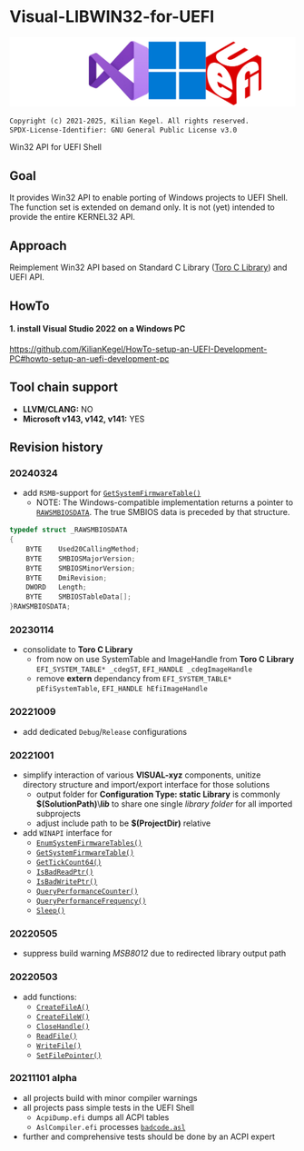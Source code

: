 # Visual-LIBWIN32-for-UEFI
![LOGO](visualWin32API4UefiWide.png)

	Copyright (c) 2021-2025, Kilian Kegel. All rights reserved.
	SPDX-License-Identifier: GNU General Public License v3.0

Win32 API for UEFI Shell

## Goal
It provides Win32 API to enable porting of Windows projects to UEFI Shell.<br>
The function set is extended on demand only. It is not (yet) intended to provide 
the entire KERNEL32 API.

## Approach
Reimplement Win32 API based on Standard C Library ([Toro C Library](https://github.com/KilianKegel/toro-C-Library)) and UEFI API.

## HowTo
#### 1. install Visual Studio 2022 on a Windows PC<br>
https://github.com/KilianKegel/HowTo-setup-an-UEFI-Development-PC#howto-setup-an-uefi-development-pc

## Tool chain support
* **LLVM/CLANG:** NO
* **Microsoft v143, v142, v141:** YES

## Revision history
### 20240324
* add `RSMB`-support for [`GetSystemFirmwareTable()`](GetSystemFirmwareTable.c)
    * NOTE: The Windows-compatible implementation returns a pointer to [`RAWSMBIOSDATA`](https://learn.microsoft.com/en-us/windows/win32/api/sysinfoapi/nf-sysinfoapi-getsystemfirmwaretable#remarks).
      The true SMBIOS data is preceded by that structure.
```c
typedef struct _RAWSMBIOSDATA
{
    BYTE    Used20CallingMethod;
    BYTE    SMBIOSMajorVersion;
    BYTE    SMBIOSMinorVersion;
    BYTE    DmiRevision;
    DWORD   Length;
    BYTE    SMBIOSTableData[];
}RAWSMBIOSDATA;
```

### 20230114
* consolidate to **Toro C Library**
    - from now on use SystemTable and ImageHandle from **Toro C Library**
      `EFI_SYSTEM_TABLE* _cdegST`, `EFI_HANDLE _cdegImageHandle`
    - remove **extern** dependancy from `EFI_SYSTEM_TABLE* pEfiSystemTable`, `EFI_HANDLE hEfiImageHandle`
### 20221009
* add dedicated `Debug`/`Release` configurations
### 20221001
* simplify interaction of various **VISUAL-xyz** components, unitize directory structure 
  and import/export interface for those solutions
    * output folder for **Configuration Type: static Library** is commonly **$(SolutionPath)**\\***lib***
      to share one single *library folder* for all imported subprojects
    * adjust include path to be **$(ProjectDir)** relative
* add `WINAPI` interface for 
    * [`EnumSystemFirmwareTables()`](EnumSystemFirmwareTables.c)
    * [`GetSystemFirmwareTable()`](GetSystemFirmwareTable.c)
    * [`GetTickCount64()`](GetTickCount64.c)
    * [`IsBadReadPtr()`](IsBadReadPtr.c)
    * [`IsBadWritePtr()`](IsBadWritePtr.c)
    * [`QueryPerformanceCounter()`](QueryPerformanceCounter.c)
    * [`QueryPerformanceFrequency()`](QueryPerformanceFrequency.c)
    * [`Sleep()`](Sleep.c)
### 20220505
* suppress build warning *MSB8012* due to redirected library output path

### 20220503
* add functions:
   - [`CreateFileA()`](CreateFileA.c)
   - [`CreateFileW()`](CreateFileW.c)
   - [`CloseHandle()`](CloseHandle.c)
   - [`ReadFile()`](ReadFile.c)
   - [`WriteFile()`](WriteFile.c)
   - [`SetFilePointer()`](SetFilePointer.c)

### 20211101 alpha
* all projects build with minor compiler warnings
* all projects pass simple tests in the UEFI Shell
    * `AcpiDump.efi` dumps all ACPI tables
    * `AslCompiler.efi` processes [`badcode.asl`](https://github.com/RehabMan/Intel-iasl/blob/master/tests/misc/badcode.asl)
* further and comprehensive tests should be done by an ACPI expert

